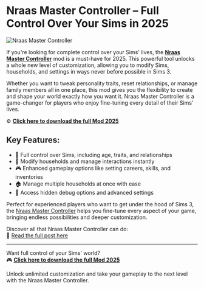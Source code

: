 # Nraas Master Controller – Full Control Over Your Sims in 2025

![Nraas Master Controller](https://sims4studiodownload.com/wp-content/uploads/2022/08/nraas-sims-3-master-controller-1024x569.png)

If you're looking for complete control over your Sims' lives, the **[Nraas Master Controller](https://sims4studiodownload.com/nraas-master-controller/)** mod is a must-have for 2025. This powerful tool unlocks a whole new level of customization, allowing you to modify Sims, households, and settings in ways never before possible in Sims 3.

Whether you want to tweak personality traits, reset relationships, or manage family members all in one place, this mod gives you the flexibility to create and shape your world exactly how you want it. Nraas Master Controller is a game-changer for players who enjoy fine-tuning every detail of their Sims' lives.

⚙️ [**Click here to download the full Mod 2025**](https://sims4studiodownload.com/nraas-master-controller/)

## Key Features:

- 🔄 Full control over Sims, including age, traits, and relationships  
- 🧩 Modify households and manage interactions instantly  
- 🎮 Enhanced gameplay options like setting careers, skills, and inventories  
- 🏠 Manage multiple households at once with ease  
- 🔧 Access hidden debug options and advanced settings  

Perfect for experienced players who want to get under the hood of Sims 3, the [Nraas Master Controller](https://sims4studiodownload.com/nraas-master-controller/) helps you fine-tune every aspect of your game, bringing endless possibilities and deeper customization.

Discover all that Nraas Master Controller can do:  
🔗 [Read the full post here](https://sims4studiodownload.com/nraas-master-controller/)

---

Want full control of your Sims' world?  
🎮 [**Click here to download the full Mod 2025**](https://sims4studiodownload.com/nraas-master-controller/)

Unlock unlimited customization and take your gameplay to the next level with the Nraas Master Controller.
